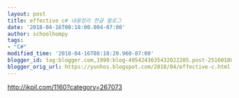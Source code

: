 ```yaml
---
layout: post
title: effective c# 내용정리 한글 블로그
date: '2018-04-16T08:18:00.004-07:00'
author: schoolhompy
tags:
- "C#"
modified_time: '2018-04-16T08:18:20.960-07:00'
blogger_id: tag:blogger.com,1999:blog-4954243635432022205.post-2516018833448762918
blogger_orig_url: https://yunhos.blogspot.com/2018/04/effective-c.html
---
```


http://ikpil.com/1160?category=267073